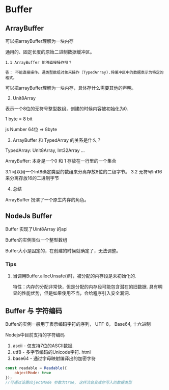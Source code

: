 # Buffer

## ArrayBuffer

可以把arrayBuffer理解为一块内存

通用的、固定长度的原始二进制数据缓冲区。

    1.1 ArrayBuffer 能够直接操作吗？

    答： 不能直接操作。通类型数组对象来操作（TypedArray).将缓冲区中的数据表示为特定的格式。

可以把arrayBuffer理解为一块内存，具体存什么需要其他的声明。

2. Unit8Array

表示一个8位的无符号整型数组，创建的时候内容被初始化为0.

1 byte = 8 bit

js Number 64位 => 8byte


3. ArrayBuffer 和 TypedArray 的关系是什么？

TypedArray: Unit8Array, Int32Array ...

ArrayBuffer: 本身是一个0 和 1 存放在一行里的一个集合

3.1 可以用一个Int8确定类型的数组来分离存放8位的二级字节。
3.2 无符号Int16 来分离存放16的二进制字节

4. 总结

ArrayBuffer 扮演了一个原生内存的角色。

## NodeJs Buffer

Buffer 实现了Uint8Array 的api

Buffer的实例类似一个整型数组

Buffer大小是固定的，在创建的时候就确定了，无法调整。

### Tips 

1. 当调用Buffer.allocUnsafe()时，被分配的内存段是未初始化的.

    特性：内存的分配非常快，但是分配的内存段可能包含潜在的旧数据.
    具有明显的性能优势，但是如果使用不当，会给程序引入安全漏洞.


## Buffer 与 字符编码

Buffer的实例一般用于表示编码字符的序列， UTF-8， Base64, 十六进制

Nodejs中目前支持的字符编码

1. ascii - 仅支持7位的ASCII数据.
2. utf8 - 多字节编码的Unicode字符. html
3. base64 - 通过字母映射编译出的加密字符

```js
const readable = Readable({
    objectMode: true
});
//可通过设置objectMode 参数为true, 这样流会变成你写入的数据类型
```